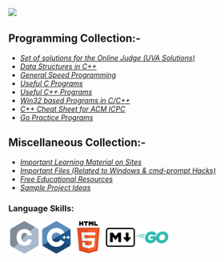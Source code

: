 <!--
**HypertextAssassin0273/HypertextAssassin0273** is a ✨ _special_ ✨ repository because its `README.md` (this file) appears on your GitHub profile.

Here are some ideas to get you started:

- 🔭 I’m currently working on ...
- 🌱 I’m currently learning ...
- 👯 I’m looking to collaborate on ...
- 🤔 I’m looking for help with ...
- 💬 Ask me about ...
- 📫 How to reach me: ...
- 😄 Pronouns: ...
- ⚡ Fun fact: ...
-->
<a href="#"><img src="https://badges.pufler.dev/visits/HypertextAssassin0273/HypertextAssassin0273"></a>
## Programming Collection:-
- [_Set of solutions for the Online Judge (UVA Solutions)_](https://github.com/HypertextAssassin0273/UVA-Solutions)
- [_Data Structures in C++_](https://github.com/HypertextAssassin0273/Mike-Mirzayanov---DS-And-Algo-Implementation)
- [_General Speed Programming_](https://github.com/HypertextAssassin0273/Spectre)
- [_Useful C Programs_](https://github.com/HypertextAssassin0273/Console_based_C-Programs)
- [_Useful C++ Programs_](https://github.com/HypertextAssassin0273/Console_based_Cpp-Programs)
- [_Win32 based Programs in C/C++_](https://github.com/HypertextAssassin0273/Win32_based_programs)
- [_C++ Cheat Sheet for ACM ICPC_](https://github.com/HypertextAssassin0273/cheat-sheet)
- [_Go Practice Programs_](https://github.com/HypertextAssassin0273/go-lang)
## Miscellaneous Collection:-
- [_Important Learning Material on Sites_](https://github.com/HypertextAssassin0273/HypertextAssassin0273/tree/master/Important%20Sites)
- [_Important Files (Related to Windows & cmd-prompt Hacks)_](https://github.com/HypertextAssassin0273/Important_Files)
- [_Free Educational Resources_](https://github.com/HypertextAssassin0273/Free-Educational-Resources)
- [_Sample Project Ideas_](https://github.com/HypertextAssassin0273/Projects)
### Language Skills:
![](https://github.com/HypertextAssassin0273/HypertextAssassin0273/blob/master/logos/c_64x64.png)![](https://github.com/HypertextAssassin0273/HypertextAssassin0273/blob/master/logos/cpp_64x64.png)![](https://github.com/HypertextAssassin0273/HypertextAssassin0273/blob/master/logos/html_64x64.png)![](https://github.com/HypertextAssassin0273/HypertextAssassin0273/blob/master/logos/markdown_64x64.png)![](https://github.com/HypertextAssassin0273/HypertextAssassin0273/blob/master/logos/go_64x64.png)
